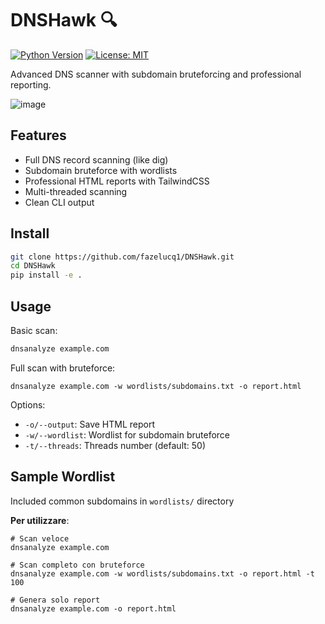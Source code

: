 # DNSHawk 🔍

[![Python Version](https://img.shields.io/badge/python-3.8%2B-blue)](https://www.python.org/)
[![License: MIT](https://img.shields.io/badge/License-MIT-yellow.svg)](https://opensource.org/licenses/MIT)

Advanced DNS scanner with subdomain bruteforcing and professional reporting.

![image](https://github.com/user-attachments/assets/396f6a43-3445-4109-9637-2e4132b01dce)


## Features
- Full DNS record scanning (like dig)
- Subdomain bruteforce with wordlists
- Professional HTML reports with TailwindCSS
- Multi-threaded scanning
- Clean CLI output

## Install
```bash
git clone https://github.com/fazelucq1/DNSHawk.git
cd DNSHawk
pip install -e .
```

## Usage
Basic scan:
```bash
dnsanalyze example.com
```

Full scan with bruteforce:
```
dnsanalyze example.com -w wordlists/subdomains.txt -o report.html
```

Options:
- `-o/--output`: Save HTML report
- `-w/--wordlist`: Wordlist for subdomain bruteforce
- `-t/--threads`: Threads number (default: 50)

## Sample Wordlist
Included common subdomains in `wordlists/` directory


**Per utilizzare**:
```
# Scan veloce
dnsanalyze example.com

# Scan completo con bruteforce
dnsanalyze example.com -w wordlists/subdomains.txt -o report.html -t 100

# Genera solo report
dnsanalyze example.com -o report.html


